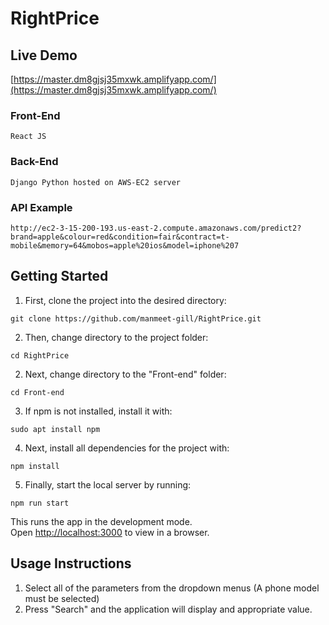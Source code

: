 # RightPrice

## Live Demo
[https://master.dm8gjsj35mxwk.amplifyapp.com/](https://master.dm8gjsj35mxwk.amplifyapp.com/) 

### Front-End
    React JS
### Back-End
    Django Python hosted on AWS-EC2 server
### API Example
    http://ec2-3-15-200-193.us-east-2.compute.amazonaws.com/predict2?brand=apple&colour=red&condition=fair&contract=t-mobile&memory=64&mobos=apple%20ios&model=iphone%207

## Getting Started

1. First, clone the project into the desired directory:

`git clone https://github.com/manmeet-gill/RightPrice.git`

2. Then, change directory to the project folder:

`cd RightPrice`

2. Next, change directory to the "Front-end" folder:

`cd Front-end`

3. If npm is not installed, install it with:

`sudo apt install npm`

4. Next, install all dependencies for the project with:

 `npm install`
 
5. Finally, start the local server by running:

 `npm run start`

This runs the app in the development mode.<br />
Open [http://localhost:3000](http://localhost:3000) to view in a browser.

## Usage Instructions
1. Select all of the parameters from the dropdown menus (A phone model must be selected)
2. Press "Search" and the application will display and appropriate value.
